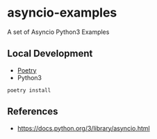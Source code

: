 # asyncio-examples
A set of Asyncio Python3 Examples

## Local Development
- [Poetry](https://python-poetry.org/)
- Python3

```
poetry install
```

## References
- https://docs.python.org/3/library/asyncio.html